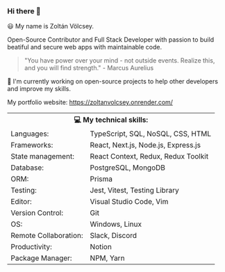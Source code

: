 ### Hi there 👋

😃 My name is Zoltán Völcsey.

Open-Source Contributor and Full Stack Developer with passion to build beatiful and secure web apps with maintainable code.

> "You have power over your mind - not outside events. Realize this, and you will find strength." - Marcus Aurelius

💼 I'm currently working on open-source projects to help other developers and improve my skills.

My portfolio website: https://zoltanvolcsey.onrender.com/

<table>
  <tr>
    <th colspan="2">💻 My technical skills:</td>
  </tr>
  <tr>
    <td>Languages:</td>
    <td>TypeScript, SQL, NoSQL, CSS, HTML</td>
  </tr>
  <tr>
    <td>Frameworks:</td>
    <td>React, Next.js, Node.js, Express.js</td>
  </tr>
  <tr>
    <td> State management:</td>
    <td>React Context, Redux, Redux Toolkit</td>
  </tr>
  <tr>
    <td>Database:</td>
    <td>PostgreSQL, MongoDB</td>
  </tr>
  <tr>
    <td>ORM:</td>
    <td>Prisma</td>
  </tr>
  <tr>
    <td>Testing:</td>
    <td>Jest, Vitest, Testing Library</td>
  </tr>
  <tr>
    <td>Editor:</td>
    <td>Visual Studio Code, Vim</td>
  </tr>
  <tr>
    <td>Version Control:</td>
    <td>Git</td>
  </tr>
  <tr>
    <td>OS:</td>
    <td>Windows, Linux</td>
  </tr>
  <tr>
    <td>Remote Collaboration:</td>
    <td>Slack, Discord</td>
  </tr>
  <tr>
    <td>Productivity:</td>
    <td>Notion</td>
  </tr>
  <tr>
    <td>Package Manager:</td>
    <td>NPM, Yarn</td>
  </tr>
</table>
